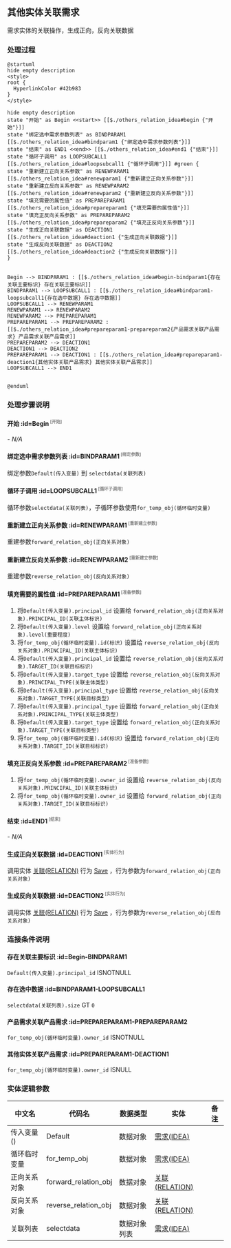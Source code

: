 ## 其他实体关联需求 <!-- {docsify-ignore-all} -->

   需求实体的关联操作，生成正向，反向关联数据

### 处理过程

```plantuml
@startuml
hide empty description
<style>
root {
  HyperlinkColor #42b983
}
</style>

hide empty description
state "开始" as Begin <<start>> [[$./others_relation_idea#begin {"开始"}]]
state "绑定选中需求参数列表" as BINDPARAM1  [[$./others_relation_idea#bindparam1 {"绑定选中需求参数列表"}]]
state "结束" as END1 <<end>> [[$./others_relation_idea#end1 {"结束"}]]
state "循环子调用" as LOOPSUBCALL1  [[$./others_relation_idea#loopsubcall1 {"循环子调用"}]] #green {
state "重新建立正向关系参数" as RENEWPARAM1  [[$./others_relation_idea#renewparam1 {"重新建立正向关系参数"}]]
state "重新建立反向关系参数" as RENEWPARAM2  [[$./others_relation_idea#renewparam2 {"重新建立反向关系参数"}]]
state "填充需要的属性值" as PREPAREPARAM1  [[$./others_relation_idea#prepareparam1 {"填充需要的属性值"}]]
state "填充正反向关系参数" as PREPAREPARAM2  [[$./others_relation_idea#prepareparam2 {"填充正反向关系参数"}]]
state "生成正向关联数据" as DEACTION1  [[$./others_relation_idea#deaction1 {"生成正向关联数据"}]]
state "生成反向关联数据" as DEACTION2  [[$./others_relation_idea#deaction2 {"生成反向关联数据"}]]
}


Begin --> BINDPARAM1 : [[$./others_relation_idea#begin-bindparam1{存在关联主要标识} 存在关联主要标识]]
BINDPARAM1 --> LOOPSUBCALL1 : [[$./others_relation_idea#bindparam1-loopsubcall1{存在选中数据} 存在选中数据]]
LOOPSUBCALL1 --> RENEWPARAM1
RENEWPARAM1 --> RENEWPARAM2
RENEWPARAM2 --> PREPAREPARAM1
PREPAREPARAM1 --> PREPAREPARAM2 : [[$./others_relation_idea#prepareparam1-prepareparam2{产品需求关联产品需求} 产品需求关联产品需求]]
PREPAREPARAM2 --> DEACTION1
DEACTION1 --> DEACTION2
PREPAREPARAM1 --> DEACTION1 : [[$./others_relation_idea#prepareparam1-deaction1{其他实体关联产品需求} 其他实体关联产品需求]]
LOOPSUBCALL1 --> END1


@enduml
```


### 处理步骤说明

#### 开始 :id=Begin<sup class="footnote-symbol"> <font color=gray size=1>[开始]</font></sup>



*- N/A*
#### 绑定选中需求参数列表 :id=BINDPARAM1<sup class="footnote-symbol"> <font color=gray size=1>[绑定参数]</font></sup>



绑定参数`Default(传入变量)` 到 `selectdata(关联列表)`
#### 循环子调用 :id=LOOPSUBCALL1<sup class="footnote-symbol"> <font color=gray size=1>[循环子调用]</font></sup>



循环参数`selectdata(关联列表)`，子循环参数使用`for_temp_obj(循环临时变量)`
#### 重新建立正向关系参数 :id=RENEWPARAM1<sup class="footnote-symbol"> <font color=gray size=1>[重新建立参数]</font></sup>



重建参数```forward_relation_obj(正向关系对象)```
#### 重新建立反向关系参数 :id=RENEWPARAM2<sup class="footnote-symbol"> <font color=gray size=1>[重新建立参数]</font></sup>



重建参数```reverse_relation_obj(反向关系对象)```
#### 填充需要的属性值 :id=PREPAREPARAM1<sup class="footnote-symbol"> <font color=gray size=1>[准备参数]</font></sup>



1. 将`Default(传入变量).principal_id` 设置给  `forward_relation_obj(正向关系对象).PRINCIPAL_ID(关联主体标识)`
2. 将`Default(传入变量).level` 设置给  `forward_relation_obj(正向关系对象).level(重要程度)`
3. 将`for_temp_obj(循环临时变量).id(标识)` 设置给  `reverse_relation_obj(反向关系对象).PRINCIPAL_ID(关联主体标识)`
4. 将`Default(传入变量).principal_id` 设置给  `reverse_relation_obj(反向关系对象).TARGET_ID(关联目标标识)`
5. 将`Default(传入变量).target_type` 设置给  `reverse_relation_obj(反向关系对象).PRINCIPAL_TYPE(关联主体类型)`
6. 将`Default(传入变量).principal_type` 设置给  `reverse_relation_obj(反向关系对象).TARGET_TYPE(关联目标类型)`
7. 将`Default(传入变量).principal_type` 设置给  `forward_relation_obj(正向关系对象).PRINCIPAL_TYPE(关联主体类型)`
8. 将`Default(传入变量).target_type` 设置给  `forward_relation_obj(正向关系对象).TARGET_TYPE(关联目标类型)`
9. 将`for_temp_obj(循环临时变量).id(标识)` 设置给  `forward_relation_obj(正向关系对象).TARGET_ID(关联目标标识)`

#### 填充正反向关系参数 :id=PREPAREPARAM2<sup class="footnote-symbol"> <font color=gray size=1>[准备参数]</font></sup>



1. 将`for_temp_obj(循环临时变量).owner_id` 设置给  `reverse_relation_obj(反向关系对象).PRINCIPAL_ID(关联主体标识)`
2. 将`for_temp_obj(循环临时变量).owner_id` 设置给  `forward_relation_obj(正向关系对象).TARGET_ID(关联目标标识)`

#### 结束 :id=END1<sup class="footnote-symbol"> <font color=gray size=1>[结束]</font></sup>



*- N/A*

#### 生成正向关联数据 :id=DEACTION1<sup class="footnote-symbol"> <font color=gray size=1>[实体行为]</font></sup>



调用实体 [关联(RELATION)](module/Base/relation.md) 行为 [Save](module/Base/relation#行为) ，行为参数为`forward_relation_obj(正向关系对象)`

#### 生成反向关联数据 :id=DEACTION2<sup class="footnote-symbol"> <font color=gray size=1>[实体行为]</font></sup>



调用实体 [关联(RELATION)](module/Base/relation.md) 行为 [Save](module/Base/relation#行为) ，行为参数为`reverse_relation_obj(反向关系对象)`


### 连接条件说明
#### 存在关联主要标识 :id=Begin-BINDPARAM1

`Default(传入变量).principal_id` ISNOTNULL
#### 存在选中数据 :id=BINDPARAM1-LOOPSUBCALL1

`selectdata(关联列表).size` GT `0`
#### 产品需求关联产品需求 :id=PREPAREPARAM1-PREPAREPARAM2

`for_temp_obj(循环临时变量).owner_id` ISNOTNULL
#### 其他实体关联产品需求 :id=PREPAREPARAM1-DEACTION1

`for_temp_obj(循环临时变量).owner_id` ISNULL


### 实体逻辑参数

|    中文名   |    代码名    |  数据类型    |  实体   |备注 |
| --------| --------| -------- | -------- | --------   |
|传入变量(<i class="fa fa-check"/></i>)|Default|数据对象|[需求(IDEA)](module/ProdMgmt/idea.md)||
|循环临时变量|for_temp_obj|数据对象|[需求(IDEA)](module/ProdMgmt/idea.md)||
|正向关系对象|forward_relation_obj|数据对象|[关联(RELATION)](module/Base/relation.md)||
|反向关系对象|reverse_relation_obj|数据对象|[关联(RELATION)](module/Base/relation.md)||
|关联列表|selectdata|数据对象列表|[需求(IDEA)](module/ProdMgmt/idea.md)||
